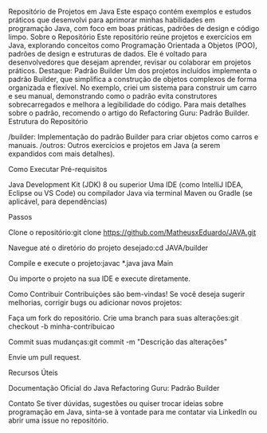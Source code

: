 Repositório de Projetos em Java
Este espaço contém exemplos e estudos práticos que desenvolvi para aprimorar minhas habilidades em programação Java, com foco em boas práticas, padrões de design e código limpo.
Sobre o Repositório
Este repositório reúne projetos e exercícios em Java, explorando conceitos como Programação Orientada a Objetos (POO), padrões de design e estruturas de dados. Ele é voltado para desenvolvedores que desejam aprender, revisar ou colaborar em projetos práticos.
Destaque: Padrão Builder
Um dos projetos incluídos implementa o padrão Builder, que simplifica a construção de objetos complexos de forma organizada e flexível. No exemplo, criei um sistema para construir um carro e seu manual, demonstrando como o padrão evita construtores sobrecarregados e melhora a legibilidade do código. Para mais detalhes sobre o padrão, recomendo o artigo do Refactoring Guru: Padrão Builder.
Estrutura do Repositório

/builder: Implementação do padrão Builder para criar objetos como carros e manuais.
/outros: Outros exercícios e projetos em Java (a serem expandidos com mais detalhes).

Como Executar
Pré-requisitos

Java Development Kit (JDK) 8 ou superior
Uma IDE (como IntelliJ IDEA, Eclipse ou VS Code) ou compilador Java via terminal
Maven ou Gradle (se aplicável, para dependências)

Passos

Clone o repositório:git clone https://github.com/MatheusxEduardo/JAVA.git


Navegue até o diretório do projeto desejado:cd JAVA/builder


Compile e execute o projeto:javac *.java
java Main

Ou importe o projeto na sua IDE e execute diretamente.

Como Contribuir
Contribuições são bem-vindas! Se você deseja sugerir melhorias, corrigir bugs ou adicionar novos projetos:

Faça um fork do repositório.
Crie uma branch para suas alterações:git checkout -b minha-contribuicao


Commit suas mudanças:git commit -m "Descrição das alterações"


Envie um pull request.

Recursos Úteis

Documentação Oficial do Java
Refactoring Guru: Padrão Builder

Contato
Se tiver dúvidas, sugestões ou quiser trocar ideias sobre programação em Java, sinta-se à vontade para me contatar via LinkedIn ou abrir uma issue no repositório.
